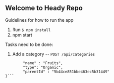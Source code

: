 Welcome to Heady Repo
-------------------------------
Guidelines for how to run the app

1. Run `$ npm install`
2. npm start

Tasks need to be done:

1. Add a category -- `POST /api/categories`

```{
    	"name" : "Fruits",
    	"type": "Organic",
    	"parentId" : "5b44ce851bbe463ec5b31449"
}```